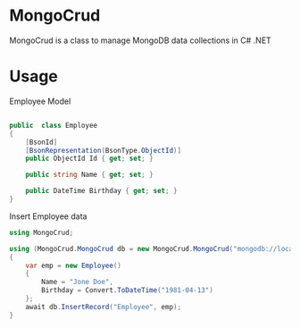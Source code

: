 # MongoCrud

MongoCrud is a class to manage MongoDB data collections in C# .NET

# Usage

Employee Model

```c#

public  class Employee
{
    [BsonId]
    [BsonRepresentation(BsonType.ObjectId)]
    public ObjectId Id { get; set; }

    public string Name { get; set; }

    public DateTime Birthday { get; set; }
}

```

Insert Employee data

```c#
using MongoCrud;

using (MongoCrud.MongoCrud db = new MongoCrud.MongoCrud("mongodb://localhost:27017", "EmployeeDB"))
{
    var emp = new Employee()
    {
        Name = "Jone Doe",
        Birthday = Convert.ToDateTime("1981-04-13")
    };
    await db.InsertRecord("Employee", emp);
}

```




